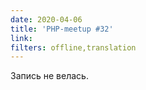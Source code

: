 ```yaml
---
date: 2020-04-06
title: 'PHP-meetup #32'
link:
filters: offline,translation
---
```


Запись не велась.

